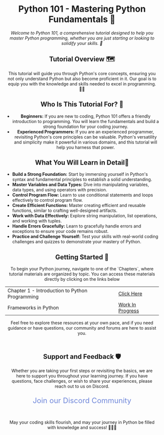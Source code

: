 <div align="center">
  <h1>Python 101 - Mastering Python Fundamentals 🐍</h1>
  <p><em>Welcome to Python 101, a comprehensive tutorial designed to help you master Python programming, whether you are just starting or looking to solidify your skills. 🚀</em></p>
</div>

<div align="center">
  <h2>Tutorial Overview 🗺️</h2>
  <p>This tutorial will guide you through Python's core concepts, ensuring you not only understand Python but also become proficient in it. Our goal is to equip you with the knowledge and skills needed to excel in programming. 🧙‍♂️</p>
</div>

<div align="center">
  <h2>Who Is This Tutorial For? 🎯</h2>
  <ul>
    <li><strong>Beginners:</strong> If you are new to coding, Python 101 offers a friendly introduction to programming. You will learn the fundamentals and build a strong foundation for your coding journey.</li>
    <li><strong>Experienced Programmers:</strong> If you are an experienced programmer, revisiting Python's core principles can be valuable. Python's versatility and simplicity make it powerful in various domains, and this tutorial will help you harness that power.</li>
  </ul>
</div>

<div align="center">
  <h2>What You Will Learn in Detail📜</h2>
</div>

- **Build a Strong Foundation:** Start by immersing yourself in Python's syntax and fundamental principles to establish a solid understanding.
- **Master Variables and Data Types:** Dive into manipulating variables, data types, and using operators with precision.
- **Control Program Flow:** Learn to use conditional statements and loops effectively to control program flow.
- **Create Efficient Functions:** Master creating efficient and reusable functions, similar to crafting well-designed artifacts.
- **Work with Data Effectively:** Explore string manipulation, list operations, and working with tuples.
- **Handle Errors Gracefully:** Learn to gracefully handle errors and exceptions to ensure your code remains robust.
- **Practice and Challenge Yourself:** Test your skills with real-world coding challenges and quizzes to demonstrate your mastery of Python.

<div align="center">
  <h2>Getting Started 🌟</h2>
  <p>To begin your Python journey, navigate to one of the `Chapters`, where tutorial materials are organized by topic. You can access these materials directly by clicking on the links below</p>
  <table>
    <tr>
      <td>Chapter 1 - Introduction to Python Programming </td>
      <td><a href="./Chapter 1 - Introduction to Python programming/">Click Here</a></td>
    </tr>
    <tr>
      <td>Frameworks in Python</td>
      <td><a href="#">Work In Progress</a></td>
    </tr>
  </table>
  <p>Feel free to explore these resources at your own pace, and if you need guidance or have questions, our community and forums are here to assist you.</p>
</div>

<div style="text-align: center; padding: 10px; border-radius: 10px;">
  <h2>Support and Feedback 🛡️</h2>
  <p>Whether you are taking your first steps or revisiting the basics, we are here to support you throughout your learning journey. If you have questions, face challenges, or wish to share your experiences, please reach out to us on Discord.</p>
  <p style="font-size: 24px;"><a href="https://discord.gg/yHXsHjBPw4" style="text-decoration: none; color: #7289DA;">Join our Discord Community</a></p>
</div>

<div align="center">
  <p>May your coding skills flourish, and may your journey in Python be filled with knowledge and success! 🚀🐍📜</p>
</div>
